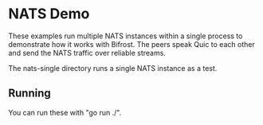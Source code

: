 # NATS Demo

These examples run multiple NATS instances within a single process to
demonstrate how it works with Bifrost. The peers speak Quic to each other and
send the NATS traffic over reliable streams.

The nats-single directory runs a single NATS instance as a test.

## Running

You can run these with "go run ./".
